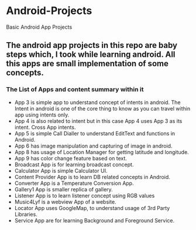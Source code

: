 # Android-Projects
Basic Android App Projects

## The android app projects in this repo are baby steps which, I took while learning android. All this apps are small implementation of some concepts.

### The List of Apps and content summary within it
- App 3 is simple app to understand concept of intents in android. The Intent in android is one of the core thing to know as you can travel within app using intents only.
- App 4 is also related to intent but in this case App 4 uses App 3 as its intent. Cross App intents.
- App 5 is simple Call Dialler to understand EditText and functions in Android.
- App 6 has image manipulation and capturing of image in android.
- App 8 has usage of Location Manager for getting latitude and longitude.
- App 9 has color change feature based on text.
- Broadcast App is for learning broadcast concept.
- Calculator App is simple Calculator UI.
- Content Provider App is to learn DB related concepts in Android.
- Converter App is a Temperature Conversion App.
- Gallery1 App is smaller replica of gallery.
- Listener App is to learn listener concept using RGB values
- Music4Lyf is a webview App of a website.
- Locator App uses GoogleMap, to understand usage of 3rd Party Libraries.
- Service App are for learning Background and Foreground Service.
